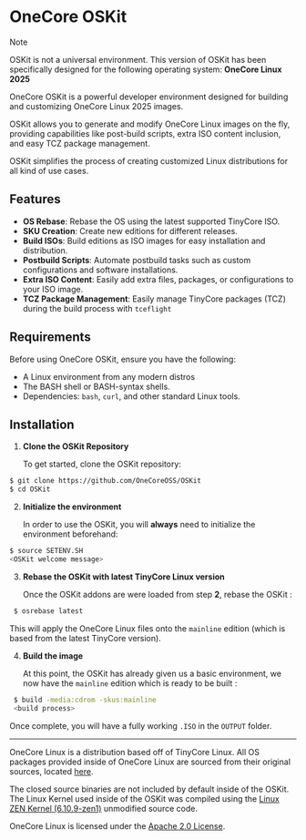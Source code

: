 
# OneCore OSKit

> [!NOTE] 
> OSKit is not a universal environment. This version of OSKit has been specifically designed for the following operating system:
> **OneCore Linux 2025**

OneCore OSKit is a powerful developer environment designed for building and customizing OneCore Linux 2025 images.

OSKit allows you to generate and modify OneCore Linux images on the fly, providing capabilities like post-build scripts, extra ISO content inclusion, and easy TCZ package management.

OSKit simplifies the process of creating customized Linux distributions for all kind of use cases.

## Features

- **OS Rebase**: Rebase the OS using the latest supported TinyCore ISO.
- **SKU Creation**: Create new editions for different releases.
- **Build ISOs**: Build editions as ISO images for easy installation and distribution.
- **Postbuild Scripts**: Automate postbuild tasks such as custom configurations and software installations.
- **Extra ISO Content**: Easily add extra files, packages, or configurations to your ISO image.
- **TCZ Package Management**: Easily manage TinyCore packages (TCZ) during the build process with ``tceflight``

## Requirements

Before using OneCore OSKit, ensure you have the following:

- A Linux environment from any modern distros
- The BASH shell or BASH-syntax shells.
- Dependencies: `bash`, `curl`, and other standard Linux tools.

## Installation

1. **Clone the OSKit Repository**

   To get started, clone the OSKit repository:

 ```bash
 $ git clone https://github.com/OneCoreOSS/OSKit
 $ cd OSKit
```

2. **Initialize the environment**

   In order to use the OSKit, you will **always** need to initialize the environment beforehand:

 ```bash
 $ source SETENV.SH
 <OSKit welcome message>
```

3. **Rebase the OSKit with latest TinyCore Linux version**

   Once the OSKit addons are were loaded from step **2**, rebase the OSKit :

```bash
 $ osrebase latest
```
This will apply the OneCore Linux files onto the ``mainline`` edition (which is based from the latest TinyCore version).

4. **Build the image**

   At this point, the OSKit has already given us a basic environment, we now have the ``mainline`` edition which is ready to be built :

```bash
 $ build -media:cdrom -skus:mainline
 <build process>
```

Once complete, you will have a fully working ``.ISO`` in the ``OUTPUT`` folder.

---

OneCore Linux is a distribution based off of TinyCore Linux. All OS packages provided inside of OneCore Linux are sourced from their original sources, located [here](http://tinycorelinux.net/).

The closed source binaries are not included by default inside of the OSKit. The Linux Kernel used inside of the OSKit was compiled using the [Linux ZEN Kernel (6.10.9-zen1)](https://github.com/zen-kernel/zen-kernel/releases/tag/v6.10.9-zen1) unmodified source code.

OneCore Linux is licensed under the [Apache 2.0 License](https://www.apache.org/licenses/LICENSE-2.0.html).
